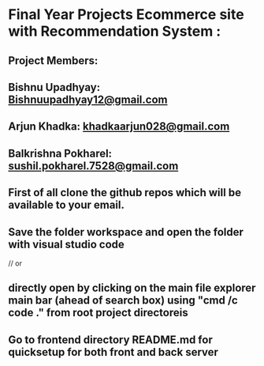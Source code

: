 # Final Year Projects Ecommerce site with Recommendation System :


## Project Members:

## Bishnu Upadhyay: Bishnuupadhyay12@gmail.com
## Arjun Khadka: khadkaarjun028@gmail.com
## Balkrishna Pokharel: sushil.pokharel.7528@gmail.com


## First of all clone the github repos which will be available to your email.
## Save the folder workspace and open the folder with  visual studio code 
 //   or

 
##  directly open by clicking on the main file explorer main bar (ahead of search box)   using "cmd /c code ." from root project directoreis
## Go to frontend directory README.md for quicksetup for both front and back server